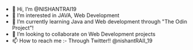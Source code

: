 - 👋 Hi, I’m @NISHANTRAI19 
- 👀 I’m interested in JAVA, Web Development
- 🌱 I’m currently learning Java and Web development through "The Odin Project"!
- 💞️ I’m looking to collaborate on Web Development projects
- 📫 How to reach me :- Through Twitter!! @nishantRAII_19

<!---
NISHANTRAI19/NISHANTRAI19 is a ✨ special ✨ repository because its `README.md` (this file) appears on your GitHub profile.
You can click the Preview link to take a look at your changes.
--->
